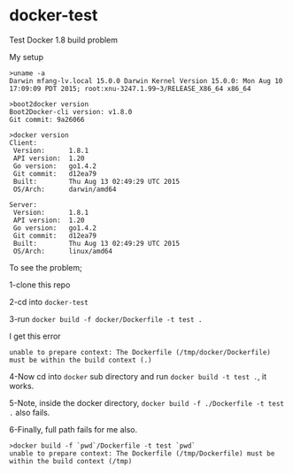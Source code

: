 # docker-test
Test Docker 1.8 build problem

My setup

```
>uname -a
Darwin mfang-lv.local 15.0.0 Darwin Kernel Version 15.0.0: Mon Aug 10 17:09:09 PDT 2015; root:xnu-3247.1.99~3/RELEASE_X86_64 x86_64

>boot2docker version
Boot2Docker-cli version: v1.8.0
Git commit: 9a26066

>docker version
Client:
 Version:      1.8.1
 API version:  1.20
 Go version:   go1.4.2
 Git commit:   d12ea79
 Built:        Thu Aug 13 02:49:29 UTC 2015
 OS/Arch:      darwin/amd64

Server:
 Version:      1.8.1
 API version:  1.20
 Go version:   go1.4.2
 Git commit:   d12ea79
 Built:        Thu Aug 13 02:49:29 UTC 2015
 OS/Arch:      linux/amd64
```

To see the problem;

1-clone this repo

2-cd into ```docker-test```

3-run ```docker build -f docker/Dockerfile -t test .```

I get this error 
```
unable to prepare context: The Dockerfile (/tmp/docker/Dockerfile) must be within the build context (.)
```

4-Now cd into ```docker``` sub directory and run ```docker build -t test .```, it works.

5-Note, inside the docker directory, ```docker build -f ./Dockerfile -t test .``` also fails.

6-Finally, full path fails for me also.

```
>docker build -f `pwd`/Dockerfile -t test `pwd`
unable to prepare context: The Dockerfile (/tmp/Dockerfile) must be within the build context (/tmp)
```


